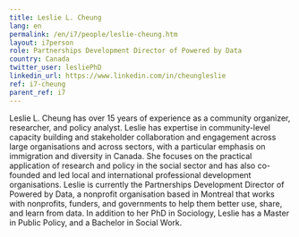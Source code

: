 ```yaml
---
title: Leslie L. Cheung
lang: en
permalink: /en/i7/people/leslie-cheung.htm
layout: i7person
role: Partnerships Development Director of Powered by Data
country: Canada
twitter_user: lesliePhD
linkedin_url: https://www.linkedin.com/in/cheungleslie
ref: i7-cheung
parent_ref: i7
---
```

Leslie L. Cheung has over 15 years of experience as a community organizer, researcher, and policy analyst. Leslie has expertise in community-level capacity building and stakeholder collaboration and engagement across large organisations and across sectors, with a particular emphasis on immigration and diversity in Canada.  She focuses on the practical application of research and policy in the social sector and has also co-founded and led local and international professional development organisations. Leslie is currently the Partnerships Development Director of Powered by Data, a nonprofit organisation based in Montreal that works with nonprofits, funders, and governments to help them better use, share, and learn from data.  In addition to her PhD in Sociology, Leslie has a Master in Public Policy, and a Bachelor in Social Work.